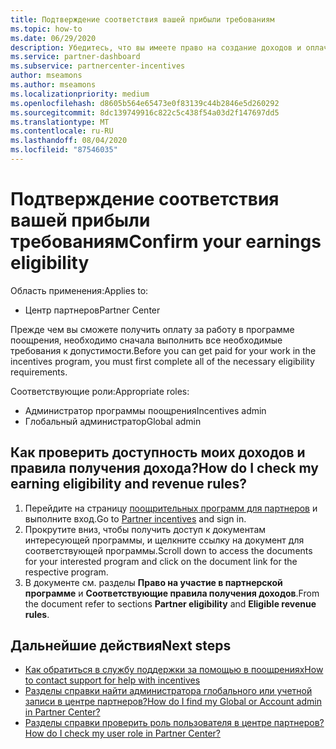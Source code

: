 ```yaml
---
title: Подтверждение соответствия вашей прибыли требованиям
ms.topic: how-to
ms.date: 06/29/2020
description: Убедитесь, что вы имеете право на создание доходов и оплачиваете в рамках программы поощрения.
ms.service: partner-dashboard
ms.subservice: partnercenter-incentives
author: mseamons
ms.author: mseamons
ms.localizationpriority: medium
ms.openlocfilehash: d8605b564e65473e0f83139c44b2846e5d260292
ms.sourcegitcommit: 8dc139749916c822c5c438f54a03d2f147697dd5
ms.translationtype: MT
ms.contentlocale: ru-RU
ms.lasthandoff: 08/04/2020
ms.locfileid: "87546035"
---
```

# <a name="confirm-your-earnings-eligibility"></a><span data-ttu-id="04046-103">Подтверждение соответствия вашей прибыли требованиям</span><span class="sxs-lookup"><span data-stu-id="04046-103">Confirm your earnings eligibility</span></span>

<span data-ttu-id="04046-104">Область применения:</span><span class="sxs-lookup"><span data-stu-id="04046-104">Applies to:</span></span>

- <span data-ttu-id="04046-105">Центр партнеров</span><span class="sxs-lookup"><span data-stu-id="04046-105">Partner Center</span></span>

<span data-ttu-id="04046-106">Прежде чем вы сможете получить оплату за работу в программе поощрения, необходимо сначала выполнить все необходимые требования к допустимости.</span><span class="sxs-lookup"><span data-stu-id="04046-106">Before you can get paid for your work in the incentives program, you must first complete all of the necessary eligibility requirements.</span></span>

<span data-ttu-id="04046-107">Соответствующие роли:</span><span class="sxs-lookup"><span data-stu-id="04046-107">Appropriate roles:</span></span>

- <span data-ttu-id="04046-108">Администратор программы поощрения</span><span class="sxs-lookup"><span data-stu-id="04046-108">Incentives admin</span></span>
- <span data-ttu-id="04046-109">Глобальный администратор</span><span class="sxs-lookup"><span data-stu-id="04046-109">Global admin</span></span>

## <a name="how-do-i-check-my-earning-eligibility-and-revenue-rules"></a><span data-ttu-id="04046-110">Как проверить доступность моих доходов и правила получения дохода?</span><span class="sxs-lookup"><span data-stu-id="04046-110">How do I check my earning eligibility and revenue rules?</span></span>

1. <span data-ttu-id="04046-111">Перейдите на страницу [поощрительных программ для партнеров](https://partner.microsoft.com/membership/partner-incentives) и выполните вход.</span><span class="sxs-lookup"><span data-stu-id="04046-111">Go to [Partner incentives](https://partner.microsoft.com/membership/partner-incentives) and sign in.</span></span>
2. <span data-ttu-id="04046-112">Прокрутите вниз, чтобы получить доступ к документам интересующей программы, и щелкните ссылку на документ для соответствующей программы.</span><span class="sxs-lookup"><span data-stu-id="04046-112">Scroll down to access the documents for your interested program and click on the document link for the respective program.</span></span>
3. <span data-ttu-id="04046-113">В документе см. разделы **Право на участие в партнерской программе** и **Соответствующие правила получения доходов**.</span><span class="sxs-lookup"><span data-stu-id="04046-113">From the document refer to sections **Partner eligibility** and **Eligible revenue rules**.</span></span>

## <a name="next-steps"></a><span data-ttu-id="04046-114">Дальнейшие действия</span><span class="sxs-lookup"><span data-stu-id="04046-114">Next steps</span></span>

- [<span data-ttu-id="04046-115">Как обратиться в службу поддержки за помощью в поощрениях</span><span class="sxs-lookup"><span data-stu-id="04046-115">How to contact support for help with incentives</span></span>](https://support.microsoft.com/help/4014850)
- [<span data-ttu-id="04046-116">Разделы справки найти администратора глобального или учетной записи в центре партнеров?</span><span class="sxs-lookup"><span data-stu-id="04046-116">How do I find my Global or Account admin in Partner Center?</span></span>](https://support.microsoft.com/help/4534519)
- [<span data-ttu-id="04046-117">Разделы справки проверить роль пользователя в центре партнеров?</span><span class="sxs-lookup"><span data-stu-id="04046-117">How do I check my user role in Partner Center?</span></span>](https://support.microsoft.com/help/4534700)
